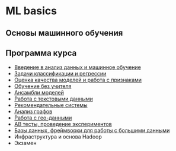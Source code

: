 # ML basics

## Основы машинного обучения

## Программа курса
* [Введение в анализ данных и машинное обучение](https://github.com/vadim0912/MLbase_2021_spring/tree/master/lecture01)
* [Задачи классификации и регрессии](https://github.com/vadim0912/MLbase_2021_spring/tree/main/lecture02)
* [Оценка качества моделей и работа с признаками](https://github.com/vadim0912/MLbase_2021_spring/tree/main/lecture03)
* [Обучение без учителя](https://github.com/vadim0912/MLbase_2021_spring/tree/main/lecture04)
* [Ансамбли моделей](https://github.com/vadim0912/MLbase_2021_spring/tree/main/lecture05)
* [Работа с текстовыми данными](https://github.com/vadim0912/MLbase_2021_spring/tree/main/lecture06)
* [Рекомендательные системы](https://github.com/vadim0912/MLbase_2021_spring/tree/main/lecture07)
* [Анализ графов](https://github.com/vadim0912/MLbase_2021_spring/tree/main/lecture08)
* [Работа с гео-данными](https://github.com/vadim0912/MLbase_2021_spring/tree/main/lecture09)
* [АВ тесты, проведение экспериментов](https://github.com/vadim0912/MLbase_2021_spring/tree/main/lecture10)
* [Базы данных, фреймворки для работы с большими данными](https://github.com/vadim0912/MLbase_2021_spring/tree/main/lecture11)
* Инфраструктура и основа Hadoop
* Экзамен
